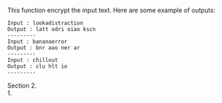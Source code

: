 This function encrypt the input text. Here are some example of outputs:

```
Input : lookadistraction
Output : latt odri oiao kscn
---------
Input : bananaerror
Output : bnr aao ner ar
---------
Input : chillout
Output : clu hlt io
---------
```

Section 2.  
1.
